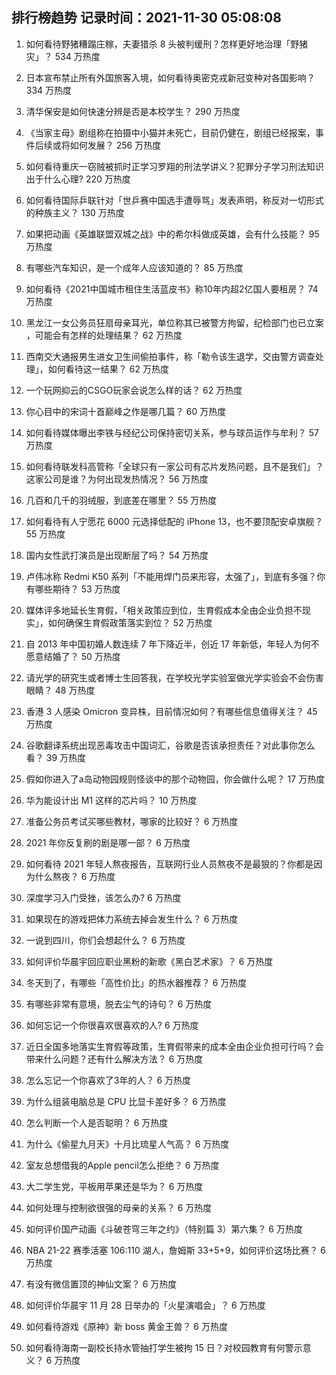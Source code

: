 
## 排行榜趋势 记录时间：2021-11-30 05:08:08
  
  1. 如何看待野猪糟蹋庄稼，夫妻猎杀 8 头被判缓刑？怎样更好地治理「野猪灾」？ 534 万热度
    
  2. 日本宣布禁止所有外国旅客入境，如何看待奥密克戎新冠变种对各国影响？ 334 万热度
    
  3. 清华保安是如何快速分辨是否是本校学生？ 290 万热度
    
  4. 《当家主母》剧组称在拍摄中小猫并未死亡，目前仍健在，剧组已经报案，事件后续或将如何发展？ 256 万热度
    
  5. 如何看待重庆一窃贼被抓时正学习罗翔的刑法学讲义？犯罪分子学习刑法知识出于什么心理? 220 万热度
    
  6. 如何看待国际乒联针对「世乒赛中国选手遭辱骂」发表声明，称反对一切形式的种族主义？ 130 万热度
    
  7. 如果把动画《英雄联盟双城之战》中的希尔科做成英雄，会有什么技能？ 95 万热度
    
  8. 有哪些汽车知识，是一个成年人应该知道的？ 85 万热度
    
  9. 如何看待《2021中国城市租住生活蓝皮书》称10年内超2亿国人要租房？ 74 万热度
    
  10. 黑龙江一女公务员狂扇母亲耳光，单位称其已被警方拘留，纪检部门也已立案 ，可能会有怎样的处理结果？ 62 万热度
    
  11. 西南交大通报男生进女卫生间偷拍事件，称「勒令该生退学，交由警方调查处理」，如何看待这一结果？ 62 万热度
    
  12. 一个玩网抑云的CSGO玩家会说怎么样的话？ 62 万热度
    
  13. 你心目中的宋词十首巅峰之作是哪几篇？ 60 万热度
    
  14. 如何看待媒体曝出李铁与经纪公司保持密切关系，参与球员运作与牟利？ 57 万热度
    
  15. 如何看待联发科高管称「全球只有一家公司有芯片发热问题，且不是我们」？这家公司是谁？为何出现发热情况？ 56 万热度
    
  16. 几百和几千的羽绒服，到底差在哪里？ 55 万热度
    
  17. 如何看待有人宁愿花 6000 元选择低配的 iPhone 13，也不要顶配安卓旗舰？ 55 万热度
    
  18. 国内女性武打演员是出现断层了吗？ 54 万热度
    
  19. 卢伟冰称 Redmi K50 系列「不能用焊门员来形容，太强了」，到底有多强？你有哪些期待？ 53 万热度
    
  20. 媒体评多地延长生育假，「相关政策应到位，生育假成本全由企业负担不现实」，如何确保生育假政策落实到位？ 52 万热度
    
  21. 自 2013 年中国初婚人数连续 7 年下降近半，创近 17 年新低，年轻人为何不愿意结婚了？ 50 万热度
    
  22. 请光学的研究生或者博士生回答我，在学校光学实验室做光学实验会不会伤害眼睛？ 48 万热度
    
  23. 香港 3 人感染 Omicron 变异株，目前情况如何？有哪些信息值得关注？ 45 万热度
    
  24. 谷歌翻译系统出现恶毒攻击中国词汇，谷歌是否该承担责任？对此事你怎么看？ 39 万热度
    
  25. 假如你进入了a岛动物园规则怪谈中的那个动物园，你会做什么呢？ 17 万热度
    
  26. 华为能设计出 M1 这样的芯片吗？ 10 万热度
    
  27. 准备公务员考试买哪些教材，哪家的比较好？ 6 万热度
    
  28. 2021 年你反复刷的剧是哪一部？ 6 万热度
    
  29. 如何看待 2021 年轻人熬夜报告，互联网行业人员熬夜不是最狠的？你都是因为什么熬夜？ 6 万热度
    
  30. 深度学习入门受挫，该怎么办? 6 万热度
    
  31. 如果现在的游戏把体力系统去掉会发生什么？ 6 万热度
    
  32. 一说到四川，你们会想起什么？ 6 万热度
    
  33. 如何评价华晨宇回应职业黑粉的新歌《黑白艺术家》？ 6 万热度
    
  34. 冬天到了，有哪些「高性价比」的热水器推荐？ 6 万热度
    
  35. 有哪些非常有意境，脱去尘气的诗句？ 6 万热度
    
  36. 如何忘记一个你很喜欢很喜欢的人? 6 万热度
    
  37. 近日全国多地落实生育假等政策，生育假带来的成本全由企业负担可行吗？会带来什么问题？还有什么解决方法？ 6 万热度
    
  38. 怎么忘记一个你喜欢了3年的人？ 6 万热度
    
  39. 为什么组装电脑总是 CPU 比显卡差好多？ 6 万热度
    
  40. 怎么判断一个人是否聪明？ 6 万热度
    
  41. 为什么《偷星九月天》十月比琉星人气高？ 6 万热度
    
  42. 室友总想借我的Apple pencil怎么拒绝？ 6 万热度
    
  43. 大二学生党，平板用苹果还是华为？ 6 万热度
    
  44. 如何处理与控制欲很强的母亲的关系？ 6 万热度
    
  45. 如何评价国产动画《斗破苍穹三年之约》（特别篇 3）第六集？ 6 万热度
    
  46. NBA 21-22 赛季活塞 106:110 湖人，詹姆斯 33+5+9，如何评价这场比赛？ 6 万热度
    
  47. 有没有微信置顶的神仙文案？ 6 万热度
    
  48. 如何评价华晨宇 11 月 28 日举办的「火星演唱会」？ 6 万热度
    
  49. 如何看待游戏《原神》新 boss 黄金王兽？ 6 万热度
    
  50. 如何看待海南一副校长持水管抽打学生被拘 15 日？对校园教育有何警示意义？ 6 万热度
    